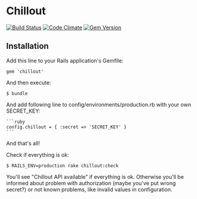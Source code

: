 # Chillout

[![Build Status](https://travis-ci.org/chilloutio/chillout.png)](https://travis-ci.org/chilloutio/chillout)
[![Code Climate](https://codeclimate.com/github/chilloutio/chillout.png)](https://codeclimate.com/github/chilloutio/chillout)
[![Gem Version](https://badge.fury.io/rb/chillout.png)](http://badge.fury.io/rb/chillout)

## Installation

Add this line to your Rails application's Gemfile:

    gem 'chillout'

And then execute:

    $ bundle

And add following line to config/environments/production.rb with your own SECRET_KEY:

    ```ruby
    config.chillout = { :secret => 'SECRET_KEY' }
    ```

And that's all!

Check if everything is ok:

    $ RAILS_ENV=production rake chillout:check

You'll see "Chillout API available" if everything is ok. Otherwise you'll be informed about problem with authorization (maybe you've put wrong secret?) or not known problems, like invalid values in configuration.
